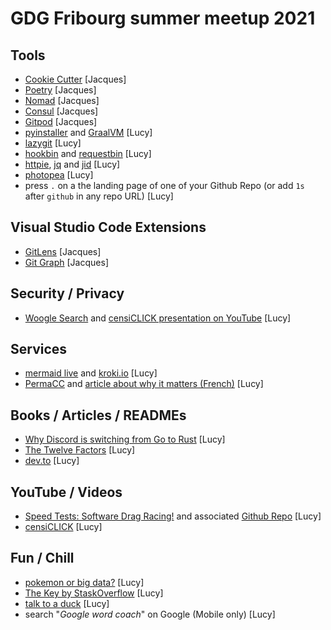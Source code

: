 # GDG Fribourg summer meetup 2021

## Tools

* [Cookie Cutter](https://cookiecutter.readthedocs.io/en/1.7.2/) [Jacques]
* [Poetry](https://python-poetry.org/) [Jacques]
* [Nomad](https://www.hashicorp.com/products/nomad) [Jacques]
* [Consul](https://www.hashicorp.com/products/consul) [Jacques]
* [Gitpod](https://www.gitpod.io/) [Jacques]
* [pyinstaller](http://www.pyinstaller.org/) and [GraalVM](https://www.graalvm.org/) [Lucy]
* [lazygit](https://github.com/jesseduffield/lazygit) [Lucy]
* [hookbin](https://hookbin.com/) and [requestbin](https://requestbin.com/) [Lucy]
* [httpie](https://httpie.io/), [jq](https://stedolan.github.io/jq/) and [jid](https://github.com/simeji/jid) [Lucy]
* [photopea](https://www.photopea.com/) [Lucy]
* press `.` on a the landing page of one of your Github Repo (or add `1s` after `github` in any repo URL) [Lucy]

## Visual Studio Code Extensions

* [GitLens](https://marketplace.visualstudio.com/items?itemName=eamodio.gitlens) [Jacques]
* [Git Graph](https://marketplace.visualstudio.com/items?itemName=mhutchie.git-graph) [Jacques]

## Security / Privacy

* [Woogle Search](https://github.com/benbusby/whoogle-search) and [censiCLICK presentation on YouTube](https://www.youtube.com/watch?v=1mGGpkjSRJs) [Lucy]

## Services

* [mermaid live](https://mermaid.live) and [kroki.io](https://kroki.io) [Lucy]
* [PermaCC](http://perma.cc/) and [article about why it matters (French)](https://korii.slate.fr/et-caetera/technologie-web-link-rot-quand-internet-pourrit-interieur-savoir-oubli-liens-morts-indexation) [Lucy] 

## Books / Articles / READMEs

* [Why Discord is switching from Go to Rust](https://blog.discord.com/why-discord-is-switching-from-go-to-rust-a190bbca2b1f) [Lucy]
* [The Twelve Factors](https://12factor.net/) [Lucy]
* [dev.to](https://dev.to) [Lucy]

## YouTube / Videos

* [Speed Tests: Software Drag Racing!](https://www.youtube.com/playlist?list=PLF2KJ6Gy3cZ5Er-1eF9fN1Hgw_xkoD9V1) and associated [Github Repo](https://github.com/PlummersSoftwareLLC/Primes) [Lucy]
* [censiCLICK](https://www.youtube.com/c/censiCLICK) [Lucy]


## Fun / Chill

* [pokemon or big data?](http://pixelastic.github.io/pokemonorbigdata/) [Lucy]
* [The Key by StaskOverflow](https://stackoverflow.blog/2021/09/28/become-a-better-coder-with-this-one-weird-click/) [Lucy]
* [talk to a duck](https://rubberduckdebugging.com/cyberduck/) [Lucy]
* search "*Google word coach*" on Google (Mobile only) [Lucy]